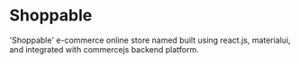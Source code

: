 # Shoppable
'Shoppable' e-commerce online store named built using react.js, materialui, and integrated with commercejs backend platform.
